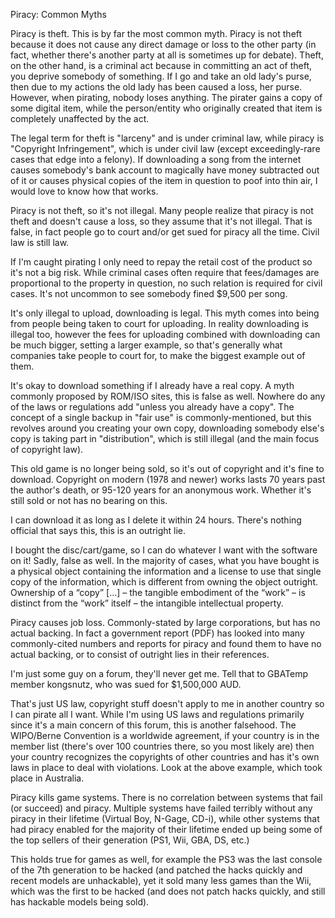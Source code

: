 Piracy: Common Myths​

Piracy is theft.
This is by far the most common myth. Piracy is not theft because it does not cause any direct damage or loss to the other party (in fact, whether there's another party at all is sometimes up for debate). Theft, on the other hand, is a criminal act because in committing an act of theft, you deprive somebody of something. If I go and take an old lady's purse, then due to my actions the old lady has been caused a loss, her purse. However, when pirating, nobody loses anything. The pirater gains a copy of some digital item, while the person/entity who originally created that item is completely unaffected by the act.

The legal term for theft is "larceny" and is under criminal law, while piracy is "Copyright Infringement", which is under civil law (except exceedingly-rare cases that edge into a felony). If downloading a song from the internet causes somebody's bank account to magically have money subtracted out of it or causes physical copies of the item in question to poof into thin air, I would love to know how that works.


Piracy is not theft, so it's not illegal.
Many people realize that piracy is not theft and doesn't cause a loss, so they assume that it's not illegal. That is false, in fact people go to court and/or get sued for piracy all the time. Civil law is still law.


If I'm caught pirating I only need to repay the retail cost of the product so it's not a big risk.
While criminal cases often require that fees/damages are proportional to the property in question, no such relation is required for civil cases. It's not uncommon to see somebody fined $9,500 per song.


It's only illegal to upload, downloading is legal.
This myth comes into being from people being taken to court for uploading. In reality downloading is illegal too, however the fees for uploading combined with downloading can be much bigger, setting a larger example, so that's generally what companies take people to court for, to make the biggest example out of them.


It's okay to download something if I already have a real copy.
A myth commonly proposed by ROM/ISO sites, this is false as well. Nowhere do any of the laws or regulations add "unless you already have a copy". The concept of a single backup in "fair use" is commonly-mentioned, but this revolves around you creating your own copy, downloading somebody else's copy is taking part in "distribution", which is still illegal (and the main focus of copyright law).


This old game is no longer being sold, so it's out of copyright and it's fine to download.
Copyright on modern (1978 and newer) works lasts 70 years past the author's death, or 95-120 years for an anonymous work. Whether it's still sold or not has no bearing on this.


I can download it as long as I delete it within 24 hours.
There's nothing official that says this, this is an outright lie.


I bought the disc/cart/game, so I can do whatever I want with the software on it!
Sadly, false as well. In the majority of cases, what you have bought is a physical object containing the information and a license to use that single copy of the information, which is different from owning the object outright.
Ownership of a “copy” [...] – the tangible embodiment of the “work” – is distinct from the “work” itself – the intangible intellectual property.


Piracy causes job loss.
Commonly-stated by large corporations, but has no actual backing. In fact a government report (PDF) has looked into many commonly-cited numbers and reports for piracy and found them to have no actual backing, or to consist of outright lies in their references.


I'm just some guy on a forum, they'll never get me.
Tell that to GBATemp member kongsnutz, who was sued for $1,500,000 AUD.


That's just US law, copyright stuff doesn't apply to me in another country so I can pirate all I want.
While I'm using US laws and regulations primarily since it's a main concern of this forum, this is another falsehood. The WIPO/Berne Convention is a worldwide agreement, if your country is in the member list (there's over 100 countries there, so you most likely are) then your country recognizes the copyrights of other countries and has it's own laws in place to deal with violations. Look at the above example, which took place in Australia.


Piracy kills game systems.
There is no correlation between systems that fail (or succeed) and piracy. Multiple systems have failed terribly without any piracy in their lifetime (Virtual Boy, N-Gage, CD-i), while other systems that had piracy enabled for the majority of their lifetime ended up being some of the top sellers of their generation (PS1, Wii, GBA, DS, etc.)

This holds true for games as well, for example the PS3 was the last console of the 7th generation to be hacked (and patched the hacks quickly and recent models are unhackable), yet it sold many less games than the Wii, which was the first to be hacked (and does not patch hacks quickly, and still has hackable models being sold).